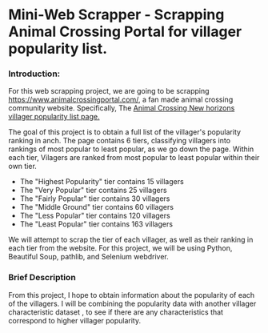 # Mini-Web Scrapper - Scrapping Animal Crossing Portal for villager popularity list.

### Introduction:
For this web scrapping project, we are going to be scrapping https://www.animalcrossingportal.com/, a fan made animal crossing community website. Specifically, The [Animal Crossing New horizons villager popularity list page.](https://www.animalcrossingportal.com/games/new-horizons/guides/villager-popularity-list.php#/)

The goal of this project is to obtain a full list of the villager's popularity ranking in anch. 
The page contains 6 tiers, classifying villagers into rankings of most popular to least popular, as we go down the page. Within each tier, Vilagers are ranked from most popular to least popular within their own tier. 

- The "Highest Popularity" tier contains 15 villagers
- The "Very Popular" tier contains 25 villagers
- The "Fairly Popular" tier contains 30 villagers
- The "Middle Ground" tier contains 60 villagers
- The "Less Popular" tier contains 120 villagers
- The "Least Popular" tier contains 163 villagers

We will attempt to scrap the tier of each villager, as well as their ranking in each tier from the website. 
For this project, we will be using Python, Beautiful Soup, pathlib, and Selenium webdriver. 

### Brief Description
From this project, I hope to obtain information about the popularity of each of the villagers. I will be combining the popularity data with another villager characteristic dataset , to see if there are any characteristics that correspond to higher villager popularity. 
